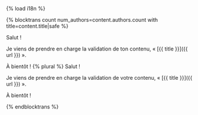 {% load i18n %}

{% blocktrans count num_authors=content.authors.count with title=content.title|safe %}

Salut !

Je viens de prendre en charge la validation de ton contenu, « [{{ title }}]({{ url }}) ».

À bientôt !
{% plural %}
Salut !

Je viens de prendre en charge la validation de votre contenu, « [{{ title }}]({{ url }}) ».

À bientôt !

{% endblocktrans %}
